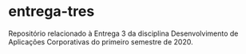 # entrega-tres
 Repositório relacionado à Entrega 3 da disciplina Desenvolvimento de Aplicações Corporativas do primeiro semestre de 2020.
